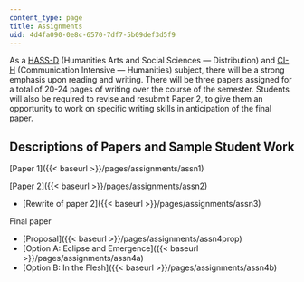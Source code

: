 ```yaml
---
content_type: page
title: Assignments
uid: 4d4fa090-0e8c-6570-7df7-5b09def3d5f9
---
```


As a [HASS-D](http://web.mit.edu/hassreq/) (Humanities Arts and Social Sciences — Distribution) and [CI-H](http://web.mit.edu/commreq/) (Communication Intensive — Humanities) subject, there will be a strong emphasis upon reading and writing. There will be three papers assigned for a total of 20-24 pages of writing over the course of the semester. Students will also be required to revise and resubmit Paper 2, to give them an opportunity to work on specific writing skills in anticipation of the final paper.

Descriptions of Papers and Sample Student Work
----------------------------------------------

[Paper 1]({{< baseurl >}}/pages/assignments/assn1)

[Paper 2]({{< baseurl >}}/pages/assignments/assn2)

*   [Rewrite of paper 2]({{< baseurl >}}/pages/assignments/assn3)

Final paper

*   [Proposal]({{< baseurl >}}/pages/assignments/assn4prop)
*   [Option A: Eclipse and Emergence]({{< baseurl >}}/pages/assignments/assn4a)
*   [Option B: In the Flesh]({{< baseurl >}}/pages/assignments/assn4b)